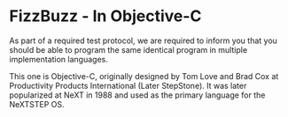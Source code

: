 # FizzBuzz - In Objective-C

As part of a required test protocol, we are required to inform you that you
should be able to program the same identical program in multiple
implementation languages.

This one is Objective-C, originally designed by Tom Love and Brad Cox
at Productivity Products International (Later StepStone).
It was later popularized at NeXT in 1988 and used as the primary language for
the NeXTSTEP OS.